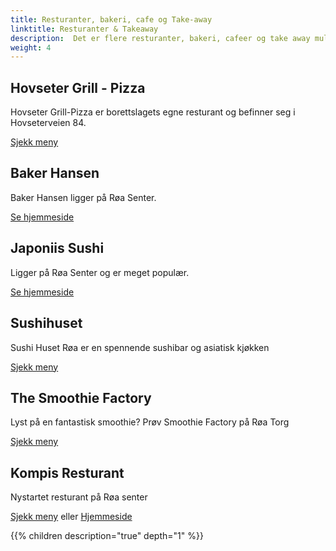 ```yaml
---
title: Resturanter, bakeri, cafe og Take-away
linktitle: Resturanter & Takeaway 
description:  Det er flere resturanter, bakeri, cafeer og take away muligheter i nærheten av Setra borettslag.
weight: 4
---
```


## Hovseter Grill - Pizza

Hovseter Grill-Pizza er borettslagets egne resturant og befinner seg i Hovseterveien 84.

[Sjekk meny](https://www.hovsetergrill.com/#meny)

## Baker Hansen

Baker Hansen ligger på Røa Senter.

[Se hjemmeside](https://www.bakerhansen.no/butikker/roa/)

## Japoniis Sushi

Ligger på Røa Senter og er meget populær.

[Se hjemmeside](https://www.japoniis.no/)

## Sushihuset

Sushi Huset Røa er en spennende sushibar og asiatisk kjøkken

[Sjekk meny](https://www.sushihuset.com/)

## The Smoothie Factory

Lyst på en fantastisk smoothie? Prøv Smoothie Factory på Røa Torg

[Sjekk meny](https://www.thesmoothiefactory.no/)

## Kompis Resturant

Nystartet resturant på Røa senter

[Sjekk meny](https://kompisrestauranter.no/Content/docs/Meny_300x300_Oslo.pdf) eller [Hjemmeside](https://kompisrestauranter.no/restaurant/roa)

{{% children description="true" depth="1" %}}
